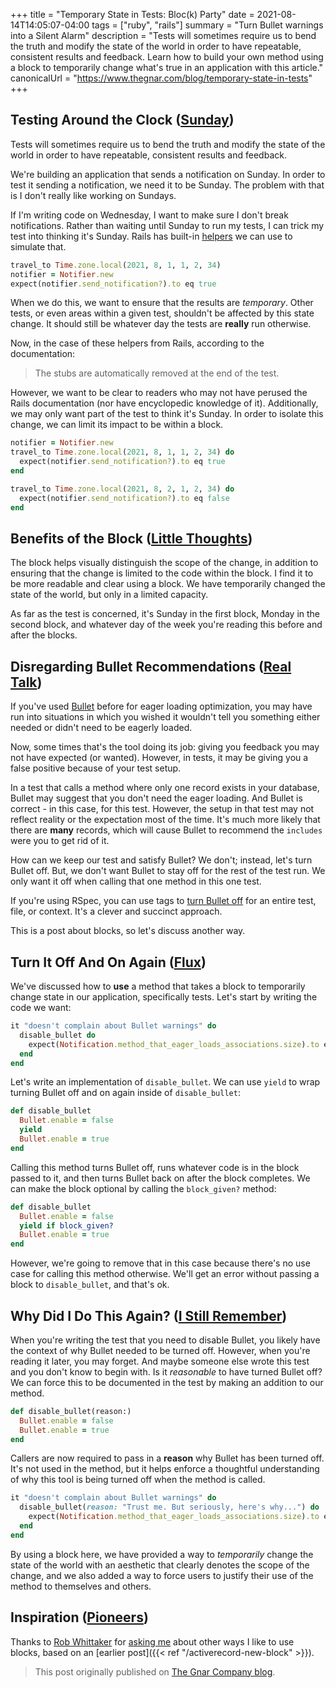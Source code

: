 +++
title = "Temporary State in Tests: Bloc(k) Party"
date = 2021-08-14T14:05:07-04:00
tags = ["ruby", "rails"]
summary = "Turn Bullet warnings into a Silent Alarm"
description = "Tests will sometimes require us to bend the truth and modify the state of the world in order to have repeatable, consistent results and feedback. Learn how to build your own method using a block to temporarily change what's true in an application with this article."
canonicalUrl = "https://www.thegnar.com/blog/temporary-state-in-tests"
+++


## Testing Around the Clock ([Sunday](https://youtu.be/vEqIWT9EjDY))

Tests will sometimes require us to bend the truth and modify
the state of the world in order to have repeatable, consistent results and
feedback.

We're building an application that sends a notification on Sunday. In
order to test it sending a notification, we need it to be Sunday. The problem
with that is I don't really like working on Sundays.

If I'm writing code on Wednesday, I want to make sure I don't break
notifications. Rather than waiting until Sunday to run my tests, I can trick my
test into thinking it's Sunday. Rails has built-in [helpers](https://api.rubyonrails.org/v5.2.6/classes/ActiveSupport/Testing/TimeHelpers.html)
we can use to simulate that.

```ruby
travel_to Time.zone.local(2021, 8, 1, 1, 2, 34)
notifier = Notifier.new
expect(notifier.send_notification?).to eq true
```

When we do this, we want to ensure that the results are _temporary_. Other
tests, or even areas within a given test, shouldn't be affected by this state
change. It should still be whatever day the tests are **really** run otherwise.

Now, in the case of these helpers from Rails, according to the documentation:

> The stubs are automatically removed at the end of the test.

However, we want to be clear to readers who may not have perused the Rails
documentation (nor have encyclopedic knowledge of it). Additionally, we may only
want part of the test to think it's Sunday. In order to isolate this change, we
can limit its impact to be within a block.

```ruby
notifier = Notifier.new
travel_to Time.zone.local(2021, 8, 1, 1, 2, 34) do
  expect(notifier.send_notification?).to eq true
end

travel_to Time.zone.local(2021, 8, 2, 1, 2, 34) do
  expect(notifier.send_notification?).to eq false
end
```

## Benefits of the Block ([Little Thoughts](https://youtu.be/q6cS26oEX64))

The block helps visually distinguish the scope of the change, in addition to
ensuring that the change is limited to the code within the block. I
find it to be more readable and clear using a block. We have temporarily
changed the state of the world, but only in a limited capacity.

As far as the
test is concerned, it's Sunday in the first block, Monday in the second block,
and whatever day of the week you're reading this before and after the blocks.

## Disregarding Bullet Recommendations ([Real Talk](https://youtu.be/mmMmoRiAoOc))

If you've used [Bullet](https://github.com/flyerhzm/bullet) before for eager loading optimization, you may have run
into situations in which you wished it wouldn't tell you something either needed or
didn't need to be eagerly loaded.

Now, some times that's the tool doing its job: giving you feedback you may not
have expected (or wanted). However, in tests, it may be giving you a false
positive because of your test setup.

In a test that calls a method where only one record exists in your database,
Bullet may suggest that you don't need the eager loading. And Bullet is
correct - in this case, for this test. However, the setup in that test may not
reflect reality or the expectation most of the time. It's much more likely that
there are **many** records, which will cause Bullet to recommend the `includes`
were you to get rid of it.

How can we keep our test and satisfy Bullet? We don't; instead, let's turn
Bullet off. But, we don't want Bullet to stay off for the rest of the test run.
We only want it off when calling that one method in this one test.

If you're using RSpec, you can use tags to [turn Bullet off](https://tosbourn.com/ignore-bullet-rspec/)
for an entire test, file, or context. It's a clever and succinct approach.

This is a post about blocks, so let's discuss another way.

## Turn It Off And On Again ([Flux](https://youtu.be/ttcboE1GrNg))

We've discussed how to **use** a method that takes a block to temporarily
change state in our application, specifically tests. Let's start by writing the
code we want:

```ruby
it "doesn't complain about Bullet warnings" do
  disable_bullet do
    expect(Notification.method_that_eager_loads_associations.size).to eq 1
  end
end
```

Let's write an implementation of `disable_bullet`. We can use `yield` to wrap
turning Bullet off and on again inside of `disable_bullet`:

```ruby
def disable_bullet
  Bullet.enable = false
  yield
  Bullet.enable = true
end
```

Calling this method turns Bullet off, runs whatever code is in the block passed
to it, and then turns Bullet back on after the block completes. We can make the
block optional by calling the `block_given?` method:

```ruby
def disable_bullet
  Bullet.enable = false
  yield if block_given?
  Bullet.enable = true
end
```

However, we're going to remove that in this case because there's no use case for
calling this method otherwise. We'll get an error without passing a block to
`disable_bullet`, and that's ok.

## Why Did I Do This Again? ([I Still Remember](https://youtu.be/5R-9IgWD36A))

When you're writing the test that you need to disable Bullet, you likely have
the context of why Bullet needed to be turned off. However, when you're reading
it later, you may forget. And maybe someone else wrote this test and you
don't know to begin with. Is it _reasonable_ to have turned Bullet off? We can
force this to be documented in the test by making an addition to our method.

```ruby
def disable_bullet(reason:)
  Bullet.enable = false
  Bullet.enable = true
end
```

Callers are now required to pass in a **reason** why Bullet has been
turned off. It's not used in the method, but it helps enforce a thoughtful
understanding of why this tool is being turned off when the method is
called.

```ruby
it "doesn't complain about Bullet warnings" do
  disable_bullet(reason: "Trust me. But seriously, here's why...") do
    expect(Notification.method_that_eager_loads_associations.size).to eq 1
  end
end
```

By using a block here, we have provided a way to _temporarily_ change the state
of the world with an aesthetic that clearly denotes the scope of the change, and
we also added a way to force users to justify their use of the method to
themselves and others.

## Inspiration ([Pioneers](https://youtu.be/JrpMIkaP2ss))

Thanks to [Rob Whittaker](https://twitter.com/purinkle)
for [asking me](https://twitter.com/purinkle/status/1412071536819851268) about
other ways I like to use blocks, based on an [earlier post]({{< ref "/activerecord-new-block" >}}).

> This post originally published on [The Gnar Company blog](https://blog.thegnar.co/temporary-state-in-tests).

